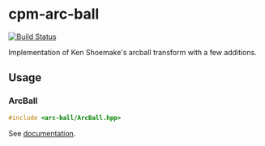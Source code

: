 cpm-arc-ball
============

[![Build Status](https://travis-ci.org/iauns/cpm-arc-ball.png)](https://travis-ci.org/iauns/cpm-arc-ball)

Implementation of Ken Shoemake's arcball transform with a few additions.

Usage
-----

### ArcBall

```c++
#include <arc-ball/ArcBall.hpp>
```

See [documentation](http://iauns.github.io/cpm-arc-ball/class_c_p_m___a_r_c___b_a_l_l___n_s_1_1_arc_ball.html).
